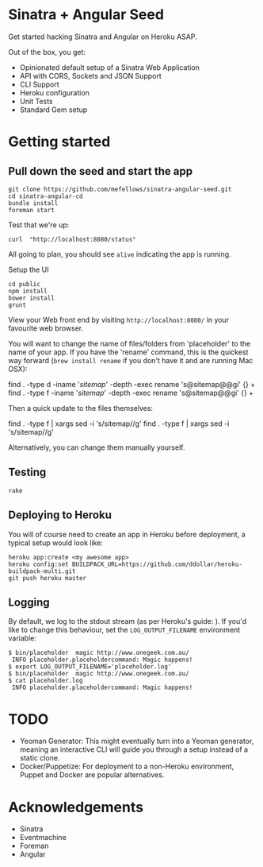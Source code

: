 # Sinatra + Angular Seed

Get started hacking Sinatra and Angular on Heroku ASAP.

Out of the box, you get:

* Opinionated default setup of a Sinatra Web Application
* API with CORS, Sockets and JSON Support
* CLI Support
* Heroku configuration
* Unit Tests
* Standard Gem setup

# Getting started

## Pull down the seed and start the app

    git clone https://github.com/mefellows/sinatra-angular-seed.git
    cd sinatra-angular-cd
    bundle install
    foreman start

Test that we're up:

    curl  "http://localhost:8080/status"

All going to plan, you should see ```alive``` indicating the app is running.

Setup the UI

    cd public
    npm install
    bower install
    grunt

View your Web front end by visiting ```http://localhost:8080/``` in your favourite web browser.

You will want to change the name of files/folders from 'placeholder' to the name of your app. If you have the 'rename' command, this is the quickest way forward (```brew install rename``` if you don't have it and are running Mac OSX):

   find . -type d -iname '*sitemap*' -depth -exec rename 's@sitemap@<your app name in lower-case>@gi' {} +
   find . -type f -iname '*sitemap*' -depth -exec rename 's@sitemap@<your app name in lower-case>@gi' {} +

Then a quick update to the files themselves:

   find . -type f | xargs sed -i 's/sitemap/<your app name in lower-case>/g'
   find . -type f | xargs sed -i 's/sitemap/<your app name in UpperCamelCase>/g'

Alternatively, you can change them manually yourself.

## Testing

    rake

## Deploying to Heroku

You will of course need to create an app in Heroku before deployment, a typical setup would look like:

    heroku app:create <my awesome app>
    heroku config:set BUILDPACK_URL=https://github.com/ddollar/heroku-buildpack-multi.git
    git push heroku master

## Logging

By default, we log to the stdout stream (as per Heroku's guide: ). If you'd like to change this behaviour, set the ```LOG_OUTPUT_FILENAME``` environment variable:


    $ bin/placeholder  magic http://www.onegeek.com.au/
     INFO placeholder.placeholdercommand: Magic happens!
    $ export LOG_OUTPUT_FILENAME='placeholder.log'
    $ bin/placeholder  magic http://www.onegeek.com.au/
    $ cat placeholder.log
     INFO placeholder.placeholdercommand: Magic happens!

# TODO

* Yeoman Generator: This might eventually turn into a Yeoman generator, meaning an interactive CLI will guide you through a setup instead of a static clone.
* Docker/Puppetize: For deployment to a non-Heroku environment, Puppet and Docker are popular alternatives.

# Acknowledgements

* Sinatra
* Eventmachine
* Foreman
* Angular
